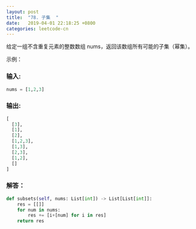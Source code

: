 ```yaml
---
layout: post
title:  "78. 子集  "
date:   2019-04-01 22:18:25 +0800
categories: leetcode-cn
---
```


给定一组不含重复元素的整数数组 nums，返回该数组所有可能的子集（幂集）。

示例：  

### 输入: 
```python  
nums = [1,2,3]  
```
### 输出:  
```python
[  
  [3],  
  [1],  
  [2],  
  [1,2,3],  
  [1,3],  
  [2,3],  
  [1,2],  
  []  
]  
```

### 解答：  

```python
def subsets(self, nums: List[int]) -> List[List[int]]:
    res = [[]]
    for num in nums:
        res += [i+[num] for i in res]
    return res
```

